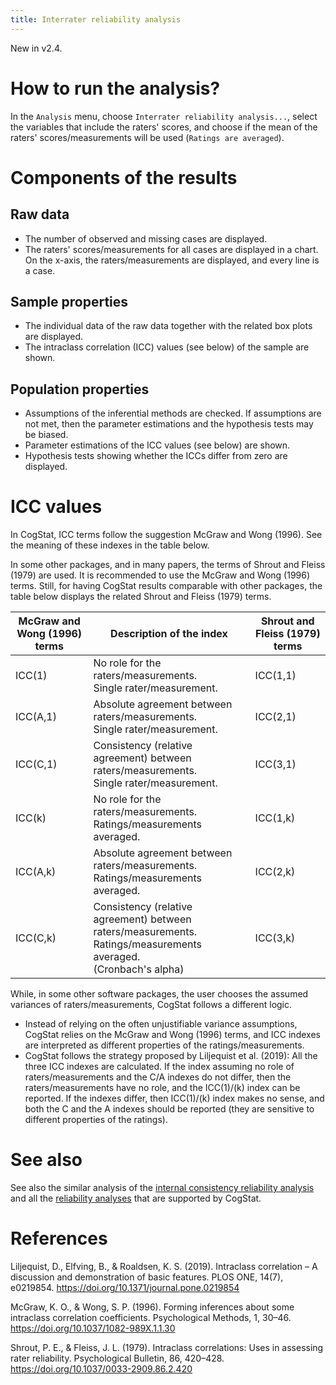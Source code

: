 ```yaml
---
title: Interrater reliability analysis
---
```

New in v2.4.
# How to run the analysis?

In the `Analysis` menu, choose `Interrater reliability analysis...`, select the variables that include the raters' scores, and choose if the mean of the raters' scores/measurements will be used (`Ratings are averaged`).

# Components of the results

## Raw data

- The number of observed and missing cases are displayed.
- The raters' scores/measurements for all cases are displayed in a chart. On the x-axis, the raters/measurements are displayed, and every line is a case.

## Sample properties

- The individual data of the raw data together with the related box plots are displayed.
- The intraclass correlation (ICC) values (see below) of the sample are shown.

## Population properties

- Assumptions of the inferential methods are checked. If assumptions are not met, then the parameter estimations and the hypothesis tests may be biased.
- Parameter estimations of the ICC values (see below) are shown.
- Hypothesis tests showing whether the ICCs differ from zero are displayed.

# ICC values

In CogStat, ICC terms follow the suggestion McGraw and Wong (1996). See the meaning of these indexes in the table below.

In some other packages, and in many papers, the terms of Shrout and Fleiss (1979) are used. It is recommended to use the McGraw and Wong (1996) terms. Still, for having CogStat results comparable with other packages, the table below displays the related Shrout and Fleiss (1979) terms.

McGraw and Wong (1996) terms|Description of the index|Shrout and Fleiss (1979) terms
----|----|----
ICC(1)|No role for the raters/measurements.<br>Single rater/measurement.|ICC(1,1)
ICC(A,1)|Absolute agreement between raters/measurements.<br>Single rater/measurement.|ICC(2,1)
ICC(C,1)|Consistency (relative agreement) between raters/measurements.<br>Single rater/measurement.|ICC(3,1)
ICC(k)|No role for the raters/measurements.<br>Ratings/measurements averaged.|ICC(1,k)
ICC(A,k)|Absolute agreement between raters/measurements.<br>Ratings/measurements averaged.|ICC(2,k)
ICC(C,k)|Consistency (relative agreement) between raters/measurements.<br>Ratings/measurements averaged.<br>(Cronbach's alpha)|ICC(3,k)

While, in some other software packages, the user chooses the assumed variances of raters/measurements, CogStat follows a different logic.
- Instead of relying on the often unjustifiable variance assumptions, CogStat relies on the McGraw and Wong (1996) terms, and ICC indexes are interpreted as different properties of the ratings/measurements.
- CogStat follows the strategy proposed by Liljequist et al. (2019): All the three ICC indexes are calculated. If the index assuming no role of raters/measurements and the C/A indexes do not differ, then the raters/measurements have no role, and the ICC(1)/(k) index can be reported. If the indexes differ, then ICC(1)/(k) index makes no sense, and both the C and the A indexes should be reported (they are sensitive to different properties of the ratings).

# See also

See also the similar analysis of the [internal consistency reliability analysis](Internal-consistency-reliability-analysis) and all the [reliability analyses](Reliability) that are supported by CogStat.

# References
Liljequist, D., Elfving, B., & Roaldsen, K. S. (2019). Intraclass correlation – A discussion and demonstration of basic features. PLOS ONE, 14(7), e0219854. <https://doi.org/10.1371/journal.pone.0219854>

McGraw, K. O., & Wong, S. P. (1996). Forming inferences about some intraclass correlation coefficients. Psychological Methods, 1, 30–46. <https://doi.org/10.1037/1082-989X.1.1.30>

Shrout, P. E., & Fleiss, J. L. (1979). Intraclass correlations: Uses in assessing rater reliability. Psychological Bulletin, 86, 420–428. <https://doi.org/10.1037/0033-2909.86.2.420>
